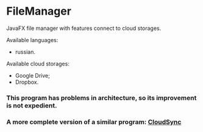 # FileManager
JavaFX file manager with features connect to cloud storages.

Available languages:
* russian.

Available cloud storages:
 * Google Drive;
 * Dropbox.
### This program has problems in architecture, so its improvement is not expedient.
### A more complete version of a similar program: [CloudSync](https://github.com/Kirill-Sidorov/CloudSync)
